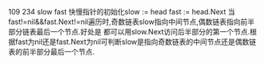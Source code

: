 109
234   slow fast 快慢指针的初始化slow := head  fast := head.Next  当fast!=nil&&fast.Next!=nil遍历时,奇数链表slow指向中间节点,偶数链表指向前半部分链表最后一个节点.好处是       都可以用slow.Next访问后半部分的第一个节点.根据fast为nil还是fast.Next为nil可判断slow是指向奇数链表的中间节点还是偶数链表的前半部分最后一个节点.
